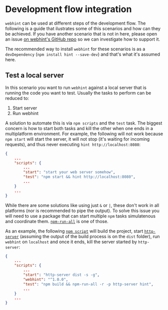 # Development flow integration

`webhint` can be used at different steps of the development flow. The
following is a guide that ilustrates some of this scenarios and how can
they be achieved. If you have another scenario that is not in here, please
open an issue [on webhint's GitHub repo][webhint github] so we can
investigate how to support it.

The recommended way to install `webhint` for these scenarios is as a
`devDependency` (`npm install hint --save-dev`) and that's what it's
assumed here.

## Test a local server

In this scenario you want to run `webhint` against a local server that
is running the code you want to test. Usually the tasks to perform can be
reduced to:

1. Start server
1. Run webhint

A solution to automate this is via `npm scripts` and the `test` task.
The biggest concern is how to start both tasks and kill the other when
one ends in a multiplatform environment. For example, the following will
not work because `npm start` will start the server, it will not stop
(it's waiting for incoming requests), and thus never executing
`hint http://localhost:8080`:

```json
{
    ...
    "scripts": {
        ...
        "start": "start your web server somehow",
        "test": "npm start && hint http://localhost:8080",
        ...
    }
    ...
}
```

While there are some solutions like using just `&` or `|`, these don't
work in all platforms (nor is recommended to pipe the output). To solve
this issue you will need to use a package that can start multiple `npm`
tasks simulatenous and coordinate them. [`npm-run-all`][npm-run-all] is
one of those.

As an example, the following [`npm script`][npm scripts] will build the
project, start [`http-server`][http-server] (assuming the output of the
build process is on the `dist` folder), run `webhint` on `localhost`
and once it ends, kill the server started by `http-server`:

```json
{
    ...
    "scripts": {
        ...
        "start": "http-server dist -s -g",
        "webhint": "^1.0.0",
        "test": "npm build && npm-run-all -r -p http-server hint",
        ...
    }
    ...
}
```

<!-- Link labels: -->

[http-server]: https://www.npmjs.com/package/http-server
[jenkins]: https://jenkins.io
[local-server]: #test-a-local-server
[npm scripts]: https://docs.npmjs.com/misc/scripts
[npm-run-all]: https://www.npmjs.com/package/npm-run-all
[webhint github]: https://github.com/sonarwhal/sonarwhal/issues/new
